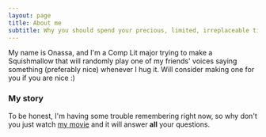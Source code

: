 ```yaml
---
layout: page
title: About me
subtitle: Why you should spend your precious, limited, irreplaceable time on me
---
```


My name is Onassa, and I'm a Comp Lit major trying to make a Squishmallow that will randomly play one of my friends' voices saying something (preferably nice) whenever I hug it. Will consider making one for you if you are nice :)


### My story

To be honest, I'm having some trouble remembering right now, so why don't you just watch [my movie](https://en.wikipedia.org/wiki/The_Princess_Bride_%28film%29) and it will answer **all** your questions.
